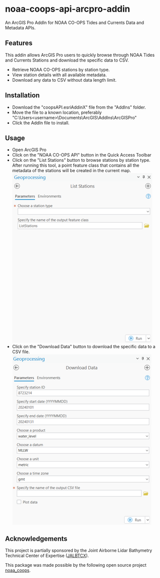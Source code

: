 # noaa-coops-api-arcpro-addin
An ArcGIS Pro AddIn for NOAA CO-OPS Tides and Currents Data and Metadata APIs. 

## Features
This addin allows ArcGIS Pro users to quickly browse through NOAA Tides and Currents Stations and download the specific data to CSV.

- Retrieve NOAA CO-OPS stations by station type.
- View station details with all available metadata.
- Download any data to CSV without data length limit.

## Installation

- Download the "coopsAPI.esriAddinX" file from the "AddIns" folder.
- Move the file to a known location, preferably "C:\Users\<username>\Documents\ArcGIS\AddIns\ArcGISPro"
- Click the AddIn file to install.

## Usage

- Open ArcGIS Pro
- Click on the "NOAA CO-OPS API" button in the Quick Access Toolbar
- Click on the "List Stations" button to browse stations by station type. After running this tool, a point feature class that contains all the metadata of the stations will be created in the current map.
![List Stations](Images/List_Stations.png)
- Click on the "Download Data" button to download the specific data to a CSV file.
![Download Data](Images/Download_Data.png)

## Acknowledgements

This project is partially sponsored by the Joint Airborne Lidar Bathymetry Technical Center of Expertise ([JALBTCX](https://jalbtcx.usace.army.mil/)). 

This package was made possible by the following open source project [noaa_coops](https://github.com/GClunies/noaa_coops).
